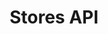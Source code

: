 ---
title: Stores API

language_tabs:
  - json: JSON
  - xml: XML

toc_footers:
  - <a href='/index.html'>Products API</a>

includes:
  - products
  - categories
  - recommendations

search: true
---